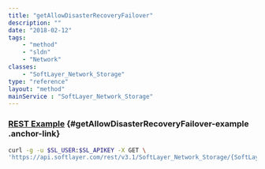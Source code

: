 ```yaml
---
title: "getAllowDisasterRecoveryFailover"
description: ""
date: "2018-02-12"
tags:
    - "method"
    - "sldn"
    - "Network"
classes:
    - "SoftLayer_Network_Storage"
type: "reference"
layout: "method"
mainService : "SoftLayer_Network_Storage"
---
```


### [REST Example](#getAllowDisasterRecoveryFailover-example) <a href="/article/rest/"><i class="fas fa-question"></i></a> {#getAllowDisasterRecoveryFailover-example .anchor-link} 
```bash
curl -g -u $SL_USER:$SL_APIKEY -X GET \
'https://api.softlayer.com/rest/v3.1/SoftLayer_Network_Storage/{SoftLayer_Network_StorageID}/getAllowDisasterRecoveryFailover'
```
